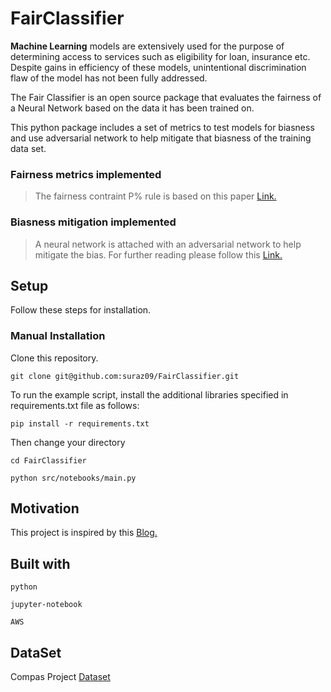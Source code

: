 # FairClassifier

**Machine Learning** models are extensively used for the purpose of determining access to services such as eligibility for loan, insurance etc. Despite gains in efficiency of these models, unintentional discrimination flaw of the model has not been fully addressed. 

The Fair Classifier is an open source package that evaluates the fairness of a Neural Network based on the data it has been trained on.
 
This python package includes a set of metrics to test models for biasness and use adversarial network to help mitigate that biasness of the training data set.


### Fairness metrics implemented
> The fairness contraint P% rule is based on this paper [Link.](https://arxiv.org/pdf/1507.05259.pdf)

### Biasness mitigation implemented
> A neural network is attached with an adversarial network to help mitigate the bias. For further reading please follow this [Link.](https://blog.godatadriven.com/fairness-in-ml)


## Setup
Follow these steps for installation.

### Manual Installation
Clone this repository.

`git clone git@github.com:suraz09/FairClassifier.git`

To run the example script, install the additional libraries specified in requirements.txt file as follows:

`pip install -r requirements.txt`

Then change your directory

`cd FairClassifier`

`python src/notebooks/main.py`


## Motivation
This project is inspired by this [Blog.](https://blog.godatadriven.com/fairness-in-ml) 


## Built with
`python`

`jupyter-notebook`

`AWS`

## DataSet
Compas Project [Dataset](https://raw.githubusercontent.com/propublica/compas-analysis/master/compas-scores-two-years.csv)
